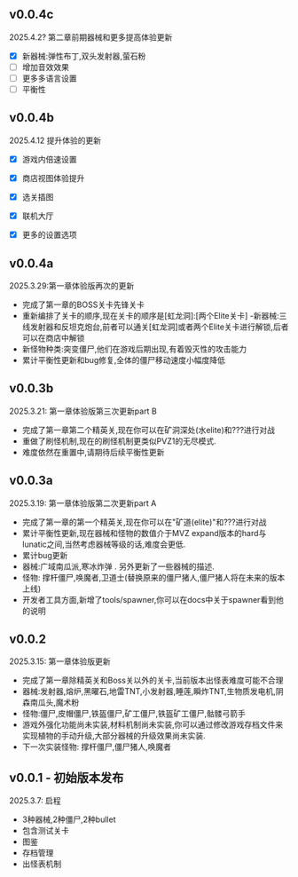 ## v0.0.4c

2025.4.2? 第二章前期器械和更多提高体验更新

- [x] 新器械:弹性布丁,双头发射器,萤石粉
- [ ] 增加音效效果
- [ ] 更多多语言设置
- [ ] 平衡性

## v0.0.4b 

2025.4.12 提升体验的更新
- [x] 游戏内倍速设置
- [x] 商店视图体验提升
- [x] 选关插图
- [x] 联机大厅
- [x] 更多的设置选项


## v0.0.4a
2025.3.29:第一章体验版再次的更新
- 完成了第一章的BOSS关卡先锋关卡
- 重新编排了关卡的顺序,现在关卡的顺序是[虹龙洞]:[两个Elite关卡]
-新器械:三线发射器和反坦克炮台,前者可以通关[虹龙洞]或者两个Elite关卡进行解锁,后者可以在商店中解锁
- 新怪物种类:突变僵尸,他们在游戏后期出现,有着毁灭性的攻击能力
- 累计平衡性更新和bug修复,全体的僵尸移动速度小幅度降低

## v0.0.3b
2025.3.21: 第一章体验版第三次更新part B
- 完成了第一章第二个精英关,现在你可以在矿洞深处(水elite)和???进行对战
- 重做了刷怪机制,现在的刷怪机制更类似PVZ1的无尽模式.    
- 难度依然在重置中,请期待后续平衡性更新


## v0.0.3a
2025.3.19: 第一章体验版第二次更新part A
- 完成了第一章的第一个精英关,现在你可以在"矿道(elite)"和???进行对战
- 累计平衡性更新,现在器械和怪物的数值介于MVZ expand版本的hard与lunatic之间,当然考虑器械等级的话,难度会更低.
- 累计bug更新
- 器械:广域南瓜派,寒冰炸弹
. 另外更新了一些器械的描述.
- 怪物: 撑杆僵尸,唤魔者,卫道士(替换原来的僵尸猪人,僵尸猪人将在未来的版本上线)
- 开发者工具方面,新增了tools/spawner,你可以在docs中关于spawner看到他的说明


## v0.0.2
2025.3.15: 第一章体验版更新
- 完成了第一章除精英关和Boss关以外的关卡,当前版本出怪表难度可能不合理
- 器械:发射器,熔炉,黑曜石,地雷TNT,小发射器,睡莲,瞬炸TNT,生物质发电机,阴森南瓜头,魔术粉
- 怪物:僵尸,皮帽僵尸,铁盔僵尸,矿工僵尸,铁盔矿工僵尸,骷髅弓箭手
- 游戏外强化功能尚未实装,材料机制尚未实装,你可以通过修改游戏存档文件来实现植物的手动升级,大部分器械的升级效果尚未实装.
- 下一次实装怪物: 撑杆僵尸,僵尸猪人,唤魔者


## v0.0.1 - 初始版本发布
2025.3.7: 启程
- 3种器械,2种僵尸,2种bullet
- 包含测试关卡
- 图鉴
- 存档管理
- 出怪表机制
